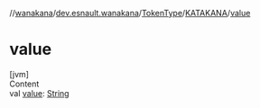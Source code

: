 //[wanakana](../../../index.md)/[dev.esnault.wanakana](../../index.md)/[TokenType](../index.md)/[KATAKANA](index.md)/[value](value.md)



# value  
[jvm]  
Content  
val [value](value.md): [String](https://kotlinlang.org/api/latest/jvm/stdlib/kotlin/-string/index.html)  



